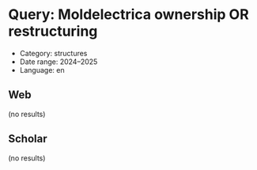 # Query: Moldelectrica ownership OR restructuring
- Category: structures
- Date range: 2024–2025
- Language: en

## Web

(no results)

## Scholar

(no results)

